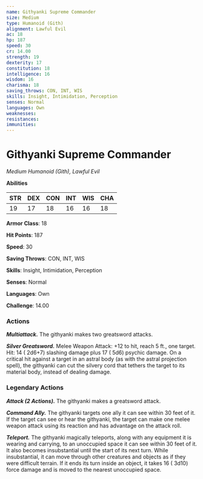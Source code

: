 ```yaml
---
name: Githyanki Supreme Commander
size: Medium
type: Humanoid (Gith)
alignment: Lawful Evil
ac: 18
hp: 187
speed: 30
cr: 14.00
strength: 19
dexterity: 17
constitution: 18
intelligence: 16
wisdom: 16
charisma: 18
saving_throws: CON, INT, WIS
skills: Insight, Intimidation, Perception
senses: Normal
languages: Own
weaknesses:
resistances:
immunities:
---
```


# Githyanki Supreme Commander

*Medium Humanoid (Gith), Lawful Evil*

**Abilities**

| STR | DEX | CON | INT | WIS | CHA |
| --- | --- | --- | --- | --- | --- |
| 19 | 17 | 18 | 16 | 16 | 18 |

**Armor Class**: 18

**Hit Points**: 187

**Speed**: 30

**Saving Throws**: CON, INT, WIS

**Skills**: Insight, Intimidation, Perception

**Senses**: Normal

**Languages**: Own

**Challenge**: 14.00


### Actions
***Multiattack.*** The githyanki makes two greatsword attacks.

***Silver Greatsword.*** Melee Weapon Attack:  +12 to hit, reach 5 ft., one target. Hit: 14 ( 2d6+7) slashing damage plus 17 ( 5d6) psychic damage. On a critical hit against a target in an astral body (as with the astral projection spell), the githyanki can cut the silvery cord that tethers the target to its material body, instead of dealing damage.


### Legendary Actions
***Attack (2 Actions).*** The githyanki makes a greatsword attack.

***Command Ally.*** The githyanki targets one ally it can see within 30 feet of it. If the target can see or hear the githyanki, the target can make one melee weapon attack using its reaction and has advantage on the attack roll.

***Teleport.*** The githyanki magically teleports, along with any equipment it is wearing and carrying, to an unoccupied space it can see within 30 feet of it. It also becomes insubstantial until the start of its next turn. While insubstantial, it can move through other creatures and objects as if they were difficult terrain. If it ends its turn inside an object, it takes 16 ( 3d10) force damage and is moved to the nearest unoccupied space.


